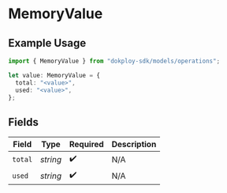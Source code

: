 # MemoryValue

## Example Usage

```typescript
import { MemoryValue } from "dokploy-sdk/models/operations";

let value: MemoryValue = {
  total: "<value>",
  used: "<value>",
};
```

## Fields

| Field              | Type               | Required           | Description        |
| ------------------ | ------------------ | ------------------ | ------------------ |
| `total`            | *string*           | :heavy_check_mark: | N/A                |
| `used`             | *string*           | :heavy_check_mark: | N/A                |